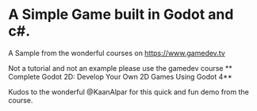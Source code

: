 # A Simple Game built in Godot and c#.

A Sample from the wonderful courses on https://www.gamedev.tv

Not a tutorial and not an example please use the gamedev course ** Complete Godot 2D: Develop Your Own 2D Games Using Godot 4**

Kudos to the wonderful @KaanAlpar for this quick and fun demo from the course.
